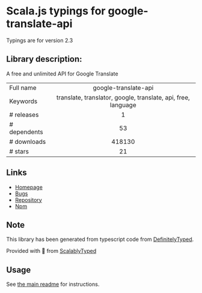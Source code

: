 
# Scala.js typings for google-translate-api

Typings are for version 2.3

## Library description:
A free and unlimited API for Google Translate

|                    |                 |
| ------------------ | :-------------: |
| Full name          | google-translate-api |
| Keywords           | translate, translator, google, translate, api, free, language |
| # releases         | 1 |
| # dependents       | 53 |
| # downloads        | 418130 |
| # stars            | 21 |

## Links
- [Homepage](https://github.com/matheuss/google-translate-api#readme)
- [Bugs](https://github.com/matheuss/google-translate-api/issues)
- [Repository](https://github.com/matheuss/google-translate-api)
- [Npm](https://www.npmjs.com/package/google-translate-api)
    


## Note
This library has been generated from typescript code from [DefinitelyTyped](https://definitelytyped.org).

Provided with :purple_heart: from [ScalablyTyped](https://github.com/oyvindberg/ScalablyTyped)

## Usage
See [the main readme](../../readme.md) for instructions.


